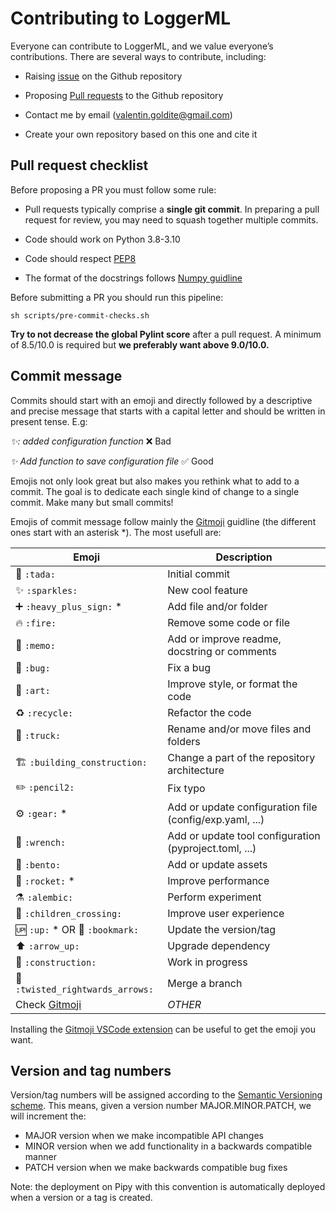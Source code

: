 # Contributing to LoggerML

Everyone can contribute to LoggerML, and we value everyone’s contributions.
There are several ways to contribute, including:

- Raising [issue](https://github.com/valentingol/logml/issues)
  on the Github repository

- Proposing [Pull requests](https://github.com/valentingol/logml/pulls)
  to the Github repository

- Contact me by email (valentin.goldite@gmail.com)

- Create your own repository based on this one and cite it

## Pull request checklist

Before proposing a PR you must follow some rule:

- Pull requests typically comprise a **single git commit**. In preparing a pull
  request for review, you may need to squash together multiple commits.

- Code should work on Python 3.8-3.10

- Code should respect [PEP8](https://peps.python.org/pep-0008/)

- The format of the docstrings follows [Numpy guidline](https://numpydoc.readthedocs.io/en/latest/format.html)

Before submitting a PR you should run this pipeline:

```script
sh scripts/pre-commit-checks.sh
```

**Try to not decrease the global Pylint score** after a pull request. A minimum
of 8.5/10.0 is required but **we preferably want above 9.0/10.0.**

## Commit message

Commits should start with an emoji and directly followed by a descriptive and
precise message that starts with a capital letter and should be written in present
tense. E.g:

*✨: added configuration function* ❌ Bad

*✨ Add function to save configuration file* ✅ Good

Emojis not only look great but also makes you rethink what to add to a commit.
The goal is to dedicate each single kind of change to a single commit. Make many
but small commits!

Emojis of commit message follow mainly the [Gitmoji](https://gitmoji.dev/) guidline
(the different ones start with an asterisk *). The most usefull are:

| Emoji                                 | Description                                            |
| ------------------------------------- | ------------------------------------------------------ |
| 🎉 `:tada:`                        | Initial commit                                         |
| ✨ `:sparkles:`                    | New cool feature                                       |
| ➕ `:heavy_plus_sign:` *           | Add file and/or folder                                 |
| 🔥 `:fire:`                        | Remove some code or file                               |
| 📝 `:memo:`                        | Add or improve readme, docstring or comments           |
| 🐛 `:bug:`                         | Fix a bug                                              |
| 🎨 `:art:`                         | Improve style, or format the code                      |
| ♻️ `:recycle:`                       | Refactor the code                                      |
| 🚚 `:truck:`                       | Rename and/or move files and folders                   |
| 🏗️ `:building_construction:`       | Change a part of the repository architecture           |
| ✏️  `:pencil2:`                      | Fix typo                                               |
| ⚙️  `:gear:` *                       | Add or update configuration file (config/exp.yaml, ...)|
| 🔧 `:wrench:`                      | Add or update tool configuration (pyproject.toml, ...) |
| 🍱 `:bento:`                       | Add or update assets                                   |
| 🚀 `:rocket:` *                    | Improve performance                                    |
| ⚗️ `:alembic:`                       | Perform experiment                                     |
| 🚸 `:children_crossing:`           | Improve user experience                                |
| 🆙 `:up:` * OR 🔖 `:bookmark:`  | Update the version/tag                                 |
| ⬆️  `:arrow_up:`                     | Upgrade dependency                                     |
| 🚧 `:construction:`                | Work in progress                                       |
| 🔀 `:twisted_rightwards_arrows:`   | Merge a branch                                         |
| Check [Gitmoji](https://gitmoji.dev/) | *OTHER*                                                |

Installing the [Gitmoji VSCode extension](https://marketplace.visualstudio.com/items?itemName=seatonjiang.gitmoji-vscode)
can be useful to get the emoji you want.

## Version and tag numbers

Version/tag numbers will be assigned according to the [Semantic Versioning scheme](https://semver.org/).
This means, given a version number MAJOR.MINOR.PATCH, we will increment the:

- MAJOR version when we make incompatible API changes
- MINOR version when we add functionality in a backwards compatible manner
- PATCH version when we make backwards compatible bug fixes

Note: the deployment on Pipy with this convention is automatically deployed when a version
or a tag is created.
